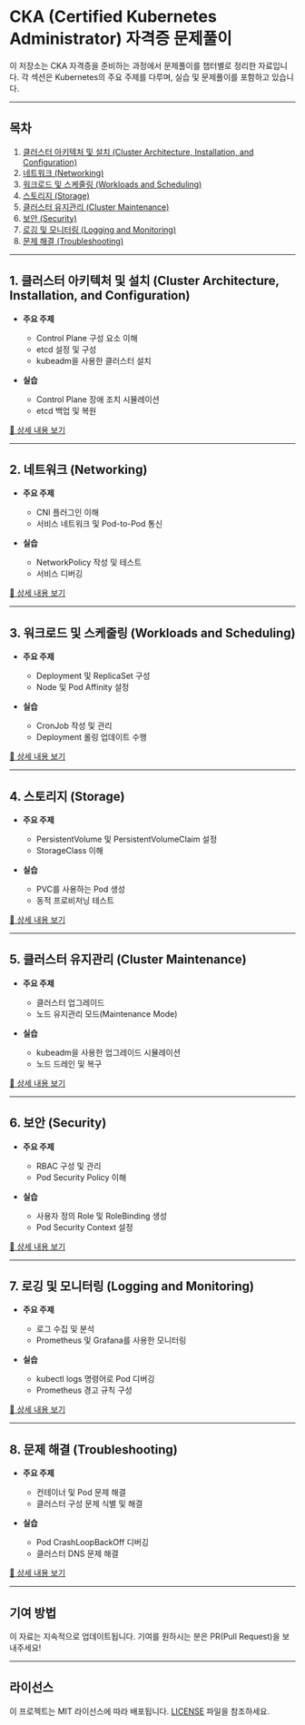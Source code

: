 # CKA (Certified Kubernetes Administrator) 자격증 문제풀이

이 저장소는 CKA 자격증을 준비하는 과정에서 문제풀이를 챕터별로 정리한 자료입니다. 각 섹션은 Kubernetes의 주요 주제를 다루며, 실습 및 문제풀이를 포함하고 있습니다.

---

## 목차
1. [클러스터 아키텍처 및 설치 (Cluster Architecture, Installation, and Configuration)](#1-클러스터-아키텍처-및-설치-cluster-architecture-installation-and-configuration)
2. [네트워크 (Networking)](#2-네트워크-networking)
3. [워크로드 및 스케줄링 (Workloads and Scheduling)](#3-워크로드-및-스케줄링-workloads-and-scheduling)
4. [스토리지 (Storage)](#4-스토리지-storage)
5. [클러스터 유지관리 (Cluster Maintenance)](#5-클러스터-유지관리-cluster-maintenance)
6. [보안 (Security)](#6-보안-security)
7. [로깅 및 모니터링 (Logging and Monitoring)](#7-로깅-및-모니터링-logging-and-monitoring)
8. [문제 해결 (Troubleshooting)](#8-문제-해결-troubleshooting)

---

## 1. 클러스터 아키텍처 및 설치 (Cluster Architecture, Installation, and Configuration)
- **주요 주제**
  - Control Plane 구성 요소 이해
  - etcd 설정 및 구성
  - kubeadm을 사용한 클러스터 설치

- **실습**
  - Control Plane 장애 조치 시뮬레이션
  - etcd 백업 및 복원

[🔗 상세 내용 보기](./chapter1/README.md)

---

## 2. 네트워크 (Networking)
- **주요 주제**
  - CNI 플러그인 이해
  - 서비스 네트워크 및 Pod-to-Pod 통신

- **실습**
  - NetworkPolicy 작성 및 테스트
  - 서비스 디버깅

[🔗 상세 내용 보기](./chapter2/README.md)

---

## 3. 워크로드 및 스케줄링 (Workloads and Scheduling)
- **주요 주제**
  - Deployment 및 ReplicaSet 구성
  - Node 및 Pod Affinity 설정

- **실습**
  - CronJob 작성 및 관리
  - Deployment 롤링 업데이트 수행

[🔗 상세 내용 보기](./chapter3/README.md)

---

## 4. 스토리지 (Storage)
- **주요 주제**
  - PersistentVolume 및 PersistentVolumeClaim 설정
  - StorageClass 이해

- **실습**
  - PVC를 사용하는 Pod 생성
  - 동적 프로비저닝 테스트

[🔗 상세 내용 보기](./chapter4/README.md)

---

## 5. 클러스터 유지관리 (Cluster Maintenance)
- **주요 주제**
  - 클러스터 업그레이드
  - 노드 유지관리 모드(Maintenance Mode)

- **실습**
  - kubeadm을 사용한 업그레이드 시뮬레이션
  - 노드 드레인 및 복구

[🔗 상세 내용 보기](./chapter5/README.md)

---

## 6. 보안 (Security)
- **주요 주제**
  - RBAC 구성 및 관리
  - Pod Security Policy 이해

- **실습**
  - 사용자 정의 Role 및 RoleBinding 생성
  - Pod Security Context 설정

[🔗 상세 내용 보기](./chapter6/README.md)

---

## 7. 로깅 및 모니터링 (Logging and Monitoring)
- **주요 주제**
  - 로그 수집 및 분석
  - Prometheus 및 Grafana를 사용한 모니터링

- **실습**
  - kubectl logs 명령어로 Pod 디버깅
  - Prometheus 경고 규칙 구성

[🔗 상세 내용 보기](./chapter7/README.md)

---

## 8. 문제 해결 (Troubleshooting)
- **주요 주제**
  - 컨테이너 및 Pod 문제 해결
  - 클러스터 구성 문제 식별 및 해결

- **실습**
  - Pod CrashLoopBackOff 디버깅
  - 클러스터 DNS 문제 해결

[🔗 상세 내용 보기](./chapter8/README.md)

---

## 기여 방법
이 자료는 지속적으로 업데이트됩니다. 기여를 원하시는 분은 PR(Pull Request)을 보내주세요!

---

## 라이선스
이 프로젝트는 MIT 라이선스에 따라 배포됩니다. [LICENSE](./LICENSE) 파일을 참조하세요.
